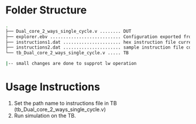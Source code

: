 # Folder Structure

```sh
.
├── Dual_core_2_ways_single_cycle.v ........ DUT
├── explorer.ebv ........................... Configuration exported from online BRISC-V explorer
├── instructions1.dat ...................... hex instruction file currently being loaded by TB
├── instructions2.dat ...................... sample instruction file containing different instructions for testing
└── tb_Dual_core_2_ways_single_cycle.v ..... TB

|-- small changes are done to supprot lw operation

```

# Usage Instructions

1. Set the path name to instructions file in TB (tb_Dual_core_2_ways_single_cycle.v)
2. Run simulation on the TB.
